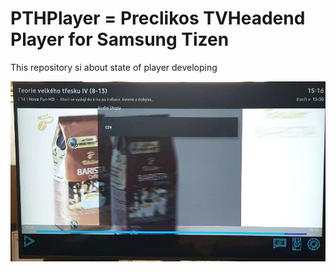 # PTHPlayer = Preclikos TVHeadend Player for Samsung Tizen

This repository si about state of player developing

![alt text](https://github.com/Preclikos/PTHPLayerPublic/raw/main/photo_2021-10-12_15-17-56%20(2).jpg)
